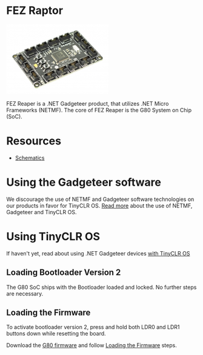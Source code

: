 # FEZ Raptor

![FEZ Reaper](images/fez_reaper.jpg)

FEZ Reaper is a .NET Gadgeteer product, that utilizes .NET Micro Frameworks (NETMF). The core of FEZ Reaper is the G80 System on Chip (SoC).

# Resources
* [Schematics]()

# Using the Gadgeteer software
We discourage the use of NETMF and Gadgeteer software technologies on our products in favor for TinyCLR OS. [Read more](intro.md) about the use of NETMF, Gadgeteer and TinyCLR OS.

# Using TinyCLR OS
If haven't yet, read about using .NET Gadgeteer devices [with TinyCLR OS](intro.md#with-tinyclr-os)

## Loading Bootloader Version 2
The G80 SoC ships with the Bootloader loaded and locked. No further steps are necessary.

## Loading the Firmware

To activate bootloader version 2, press and hold both LDR0 and LDR1 buttons down while resetting the board.

Download the [G80 firmware](../../../tinyclr/downloads.md#g80) and follow [Loading the Firmware](../../loaders/bootloader.md#loading-the-firmware) steps.

